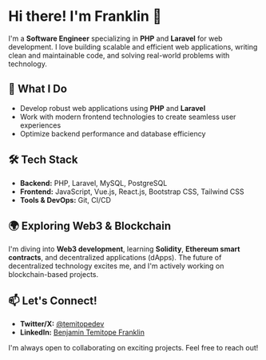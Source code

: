 # Hi there! I'm Franklin 👋  

I'm a **Software Engineer** specializing in **PHP** and **Laravel** for web development. I love building scalable and efficient web applications, writing clean and maintainable code, and solving real-world problems with technology.  

## 🚀 What I Do  
- Develop robust web applications using **PHP** and **Laravel**  
- Work with modern frontend technologies to create seamless user experiences  
- Optimize backend performance and database efficiency  

## 🛠️ Tech Stack  
- **Backend:** PHP, Laravel, MySQL, PostgreSQL  
- **Frontend:** JavaScript, Vue.js, React.js, Bootstrap CSS, Tailwind CSS  
- **Tools & DevOps:** Git, CI/CD  

## 🌍 Exploring Web3 & Blockchain  
I'm diving into **Web3 development**, learning **Solidity**, **Ethereum smart contracts**, and decentralized applications (dApps). The future of decentralized technology excites me, and I'm actively working on blockchain-based projects.  

## 📫 Let's Connect!    
- **Twitter/X:** [@temitopedev](https://twitter.com/temitopedev)  
- **LinkedIn:** [Benjamin Temitope Franklin](https://linkedin.com/in/benjamin-temitope-franklin)  

I'm always open to collaborating on exciting projects. Feel free to reach out!  
